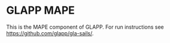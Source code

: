 # GLAPP MAPE

This is the MAPE component of GLAPP. For run instructions see https://github.com/glapp/gla-sails/.
